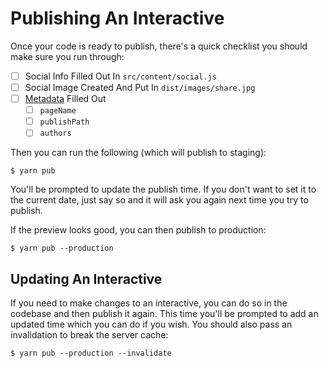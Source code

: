 # Publishing An Interactive

Once your code is ready to publish, there's a quick checklist you should make sure you run through:

* [ ] Social Info Filled Out In `src/content/social.js`
* [ ] Social Image Created And Put In `dist/images/share.jpg`
* [ ] [Metadata](working-with-meta.md) Filled Out
  * [ ] `pageName`
  * [ ] `publishPath`
  * [ ] `authors`

Then you can run the following \(which will publish to staging\):

```text
$ yarn pub
```

You'll be prompted to update the publish time. If you don't want to set it to the current date, just say so and it will ask you again next time you try to publish.

If the preview looks good, you can then publish to production:

```text
$ yarn pub --production
```

## Updating An Interactive

If you need to make changes to an interactive, you can do so in the codebase and then publish it again. This time you'll be prompted to add an updated time which you can do if you wish. You should also pass an invalidation to break the server cache:

```text
$ yarn pub --production --invalidate
```

